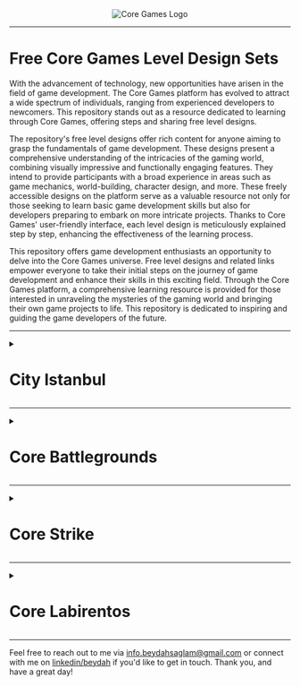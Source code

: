 <div align="center">
  <img src="https://www.coregames.com/img/logo/flat/core-logo.webp" alt="Core Games Logo" max-width: 100%; height: auto;>
</div>

---

# Free Core Games Level Design Sets

With the advancement of technology, new opportunities have arisen in the field of game development. The Core Games platform has evolved to attract a wide spectrum of individuals, ranging from experienced developers to newcomers. This repository stands out as a resource dedicated to learning through Core Games, offering steps and sharing free level designs.

The repository's free level designs offer rich content for anyone aiming to grasp the fundamentals of game development. These designs present a comprehensive understanding of the intricacies of the gaming world, combining visually impressive and functionally engaging features. They intend to provide participants with a broad experience in areas such as game mechanics, world-building, character design, and more.
These freely accessible designs on the platform serve as a valuable resource not only for those seeking to learn basic game development skills but also for developers preparing to embark on more intricate projects. Thanks to Core Games' user-friendly interface, each level design is meticulously explained step by step, enhancing the effectiveness of the learning process.

This repository offers game development enthusiasts an opportunity to delve into the Core Games universe. Free level designs and related links empower everyone to take their initial steps on the journey of game development and enhance their skills in this exciting field. Through the Core Games platform, a comprehensive learning resource is provided for those interested in unraveling the mysteries of the gaming world and bringing their own game projects to life. This repository is dedicated to inspiring and guiding the game developers of the future.

---

<details>
<summary><h1>City Istanbul</h1></summary>
<div align="center">
  <img src="https://manticoreprod-ms.azureedge.net/screenshots/3b5bdc25bc224a738e96d49ee5da3655_2_7XmHlD4J28Sb9zymK0HEIR_814A98F6CD55BDA2F3F4AB02F77B2E33F7C3763A.jpg" alt="Core Games" max-width: 100%; height: auto;>
</div>

## Summary

I'm an experienced programmer skilled in C and C++, currently learning game design and programming with Core Games. I've designed a virtual world including my house, streets, buildings, cars, NPCs, and weapons. This project enhances my programming and design abilities, aiming for an immersive gaming experience.

Through this journey, I'm advancing my skills in level design and game programming using Core Games, excited to create more projects ahead. Feel free to explore and get inspired by my game's design. Your feedback is highly appreciated!

This hands-on experience allows me to delve deeper into the world of game development, combining my programming background with creative design. I look forward to the challenges and discoveries that lie ahead, as I continue refining my expertise and contributing to the world of gaming.
  
[Click For More](https://www.coregames.com/games/3b5bdc/city-istanbul)
</details>

---

<details>
<summary><h1>Core Battlegrounds</h1></summary>
<div align="center">
  <img src="https://manticoreprod-ms.azureedge.net/screenshots/f9c30b815fb94e28afc676152b5b951e_2_He42QYptG6yf4GCrHPsHE_1CD258F62E766EAA22F9009FBC3E1F40A6DDB969.jpg" alt="Core Games" max-width: 100%; height: auto;>
</div>

## Summary

"Core G Battlegrounds" is an action-packed Battle Royale game that delivers suspenseful gameplay, allowing you to forge your path, strategize, and engage in conflicts to be the ultimate survivor. With stunning graphics, tactical mechanics, and dynamic environments, it offers:

Expansive Maps: Dive into diverse regions like forests, cities, and mountains, providing tactical advantages.
Weapon Variety: Choose from a wide array of customizable weapons and equipment to match your style.
Tactical Focus: Beyond aiming, strategic movement and equipment use are crucial for survival.
Experience immersive Battle Royale action, develop strategies, and outplay your rivals in the intense world of "Core G Battlegrounds".
  
[Click For More](https://www.coregames.com/games/f9c30b/core-g-battlegrounds)
</details>

---

<details>
<summary><h1>Core Strike</h1></summary>
<div align="center">
  <img src="https://manticoreprod-ms.azureedge.net/screenshots/ae75ecc5e59f40e78f7d49025ee6f7de_0_3D8nJHHClSadXgoWHpQewP_3095E734D6FAB8A4CE0A043C897E3C6063DE9F2A.jpg" alt="Core Games" max-width: 100%; height: auto;>
</div>

## Summary

"Core Strike" is a dynamic multiplayer third-person shooter game that combines fast-paced action with strategic gameplay. Engage in thrilling battles on competitive battlefields, utilizing speed, tactics, and teamwork. The game introduces fresh elements to the genre while honoring classic shooter game features.

Features:

Multiplayer Mode: Engage in team-based or free-for-all battles, supported by a balanced ranking system and fair matchmaking.

Weapon Variety: Choose from an array of weapons and equipment, each with distinct strengths and weaknesses, enabling adaptable strategies.

Stunning Graphics and Audio: Immerse yourself in the game's realistic visuals and immersive sounds, enhancing the excitement.

"Core Strike" offers a robust gaming experience, catering to shooter enthusiasts seeking both competition and enjoyment. Master strategy, reflexes, and collaboration to achieve victory...
  
[Click For More](https://www.coregames.com/games/ae75ec/core-strike)
</details>

---

<details>
<summary><h1>Core Labirentos</h1></summary>
<div align="center">
  <img src="https://manticoreprod-ms.azureedge.net/screenshots/964a4c4228f44ba5b3d510e06a3087aa_4_3a1a2B0FQAlWSG8N6F4zUT_F065CA7C568EC0DF62FF6FCD296D880C95985B3D.jpg" alt="Core Games" max-width: 100%; height: auto;>
</div>

## Summary

Welcome to 'Core Labirentos,' a captivating maze game that challenges your skills and intellect. Navigate intricate mazes, watch out for traps, and reach the exit. Progress through levels to enhance skills, test strategies, and elevate logical abilities.

Experience 'Core Labirentos' – not just entertainment, but a journey of learning and growth. Conquer challenges, gain new skills, and develop personally. This game mirrors your tech journey, boosting your programming interest and cognitive prowess.

Dive into a labyrinthine world of surprises. 'Core Labirentos' offers diverse challenges and an immersive atmosphere, engaging your creativity and attention.

I'm your guide through every maze. From complex code to profound thoughts, we'll tackle challenges together. Your dedication has brought 'Core Labirentos' to life, infusing each level with passion. Good luck on this adventure
  
[Click For More](https://www.coregames.com/games/964a4c/core-labirentos)
</details>

---

Feel free to reach out to me via [info.beydahsaglam@gmail.com](mailto:info.beydahsaglam@gmail.com) or connect with me on [linkedin/beydah](https://www.linkedin.com/in/beydah/) if you'd like to get in touch.
Thank you, and have a great day!
